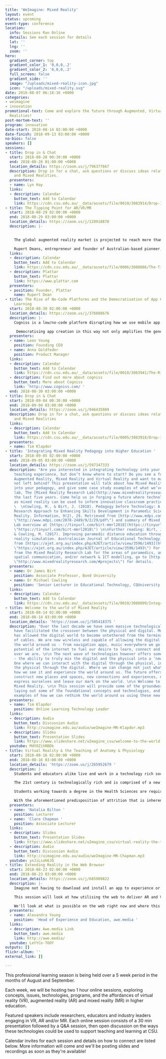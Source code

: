 ```yaml
---
title: 'WeImagine: Mixed Reality'
layout: event
status: upcoming
event-type: conference
location:
  info: Sessions Run Online
  details: See each session for details
  lat: ''
  lng: ''
  zoom: ''
hero:
  gradient_corner: top
  gradient_color_1: '0,0,0,.2'
  gradient_color_2: '0,0,0,.2'
  full_screen: false
  gradient_side: ''
  image: "/uploads/mixed-reality-icon.jpg"
  icon: "/uploads/mixed-reality.svg"
date: 2018-08-07 06:18:16 +0000
categories:
- weimagine
- innovation
promotional-text: Come and explore the future through Augmented, Virtual and Mixed
  Realities!
post-mortem-text: ''
program: innovation
date-start: 2018-08-14 02:00:00 +0000
date-finish: 2018-09-13 03:00:00 +0000
no-bios: false
speakers: []
sessions:
- title: Drop in & Chat
  start: 2018-08-28 00:30:00 +0000
  end: 2018-08-28 01:00:00 +0000
  location_details: https://zoom.us/j/796377667
  description: Drop in for a chat, ask questions or discuss ideas related to AR, VR
    and Mixed Realities.
  presenters:
  - name: Lyn Hay
  links:
  - description: Calendar
    button_text: Add to Calendar
    link: https://cdn.csu.edu.au/__data/assets/file/0010/3083914/Drop-In-and-Chat-session-about-VR-AR-MR_weimagine-MR.ics
- title: The Tipping Point for AR/VR/MR
  start: 2018-08-29 02:00:00 +0000
  end: 2018-08-29 03:00:00 +0000
  location_details: https://zoom.us/j/120918870
  description: |-
     

    The global augmented reality market is projected to reach more than $150 billion by 2020, with opportunities emerging in a number of fields including defence, education, manufacturing, logistics, retail and e-commerce.

    Rupert Deans, entrepreneur and founder of Australian-based pioneer, [Plattar](https://www.plattar.com), will explore how augmented reality will transform the workplace, product development, the customer experience and the way we interact with the world. We will discuss how businesses are using augmented reality today and the future applications to watch.
  links:
  - description: Calendar
    button_text: Add to Calendar
    link: https://cdn.csu.edu.au/__data/assets/file/0006/3088086/The-Tipping-Point-for-AR-VR-MR-weimagine-MR.ics
  - description: Plattar
    button_text: Plattar
    link: https://www.plattar.com
  presenters:
  - position: Founder, Plattar
    name: Rupert Dean
- title: The Rise of No-Code Platforms and the Democratisation of App Creation for
    Learning
  start: 2018-08-30 02:00:00 +0000
  location_details: https://zoom.us/j/376808676
  description: |-
    Cogniss is a low/no-code platform disrupting how we use mobile app technology to solve pressing challenges. It combines a simple visual app building interface with powerful gamification, big data and AR/VR capabilities, allowing anyone without coding knowledge to create sophisticated apps for learning and behaviour change.

     Democratising app creation in this way not only amplifies the generation of user data, but when paired with deep learning technology, turns the platform into an intelligent, predictive system with the potential to diagnose learning issues earlier.
  presenters:
  - name: Leon Young
    position: Founding CEO
  - name: Anna Goldfeder
    position: Product Manager
  links:
  - description: Calendar
    button_text: Add to Calendar
    link: https://cdn.csu.edu.au/__data/assets/file/0010/3083941/The-Rise-of-No-Code-Platforms-and-the-Democratisation-of-App-Creation-for-Learning.ics
  - description: Find out more about cogniss
    button_text: More about Cogniss
    link: 'http://www.cogniss.com/ '
  end: 2018-08-30 03:00:00 +0000
- title: Drop in & Chat
  start: 2018-09-04 00:30:00 +0000
  end: 2018-09-04 03:00:00 +0000
  location_details: https://zoom.us/j/946435989
  description: Drop in for a chat, ask questions or discuss ideas related to AR, VR
    and Mixed Realities
  links:
  - description: Calendar
    button_text: Add to Calendar
    link: https://cdn.csu.edu.au/__data/assets/file/0005/3083918/Drop-In-and-Chat-session-about-VR_-AR_-MR-weimagine-MR.ics
  presenters:
  - name: Tim Klapdor
- title: 'Integrating Mixed Reality Pedagogy into Higher Education '
  start: 2018-09-05 02:00:00 +0000
  end: 2018-09-05 03:00:00 +0000
  location_details: https://zoom.us/j/597347333
  description: "Are you interested in integrating technology into your learning and
    teaching experience, but don’t know where to start? Do you see a future involving
    Augmented Reality, Mixed Reality and Virtual Reality and want to make sure you’re
    not left behind? This presentation will talk about how Mixed Reality can be integrated
    into your pedagogy, and give some case study examples of what we’ve done in our
    lab, The [Mixed Reality Research Lab](http://www.mixedrealityresearch.com) over
    the last five years. Come help us in forging a future where technologies such
    as mixed reality can be used to inform innovative classroom practice. \n\nPre-reading:
    \  \nCowling, M., & Birt, J. (2018). Pedagogy before Technology: A Design-Based
    Research Approach to Enhancing Skills Development in Paramedic Science Using Mixed
    Reality. Information, 9(2), 29. Retrieved from [http://www.mdpi.com/2078-2489/9/2/29/pdf](http://www.mdpi.com/2078-2489/9/2/29/pdf
    \"http://www.mdpi.com/2078-2489/9/2/29/pdf\") and summary of Mixed Reality Research
    Lab overview at [https://tinyurl.com/birt-mmrl2018](https://tinyurl.com/birt-mmrl2018
    \"https://tinyurl.com/birt-mmrl2018\") \n\nFurther reading: Birt, J., Moore, E.,
    & Cowling, M. (2017). Improving paramedic distance education through mobile mixed
    reality simulation. Australasian Journal of Educational Technology, 33(6). Retrieved
    from [https://ajet.org.au/index.php/AJET/article/view/3596/1493](https://ajet.org.au/index.php/AJET/article/view/3596/1493
    \"https://ajet.org.au/index.php/AJET/article/view/3596/1493\") For work/outputs
    from the Mixed Reality Research Lab for the areas of paramedics, anatomy education,
    spatial communication, and/or network & ICT modelling, go to [http://www.mixedrealityresearch.com/#projects](http://www.mixedrealityresearch.com/#projects
    \"http://www.mixedrealityresearch.com/#projects\") for details.     "
  presenters:
  - name: Dr James Birt
    position: Associate Professor, Bond University
  - name: Dr Michael Cowling
    position: 'Senior Lecturer in Educational Technology, CQUniversity '
  links:
  - description: Calendar
    button_text: Add to Calendar
    link: https://cdn.csu.edu.au/__data/assets/file/0010/3088099/Integrating-Mixed-Reality-Pedagogy-into-Higher-Education-weimagine-MR.ics
- title: Welcome to the world of Mixed Reality
  start: 2018-08-14 02:00:00 +0000
  end: 2018-08-14 03:00:00 +0000
  location_details: 'https://zoom.us/j/505418375 '
  description: "Over the last decade we have seen massive technological changes that
    have facilitated the crossover between the physical and digital. Mobile technology
    has allowed the digital world to become untethered from the terminal and the tangle
    of cables. We are now wireless and capable of allowing the digital to seep into
    the world around us - from navigation apps, music everywhere we go and the endless
    potential of the internet to fuel our desire to learn, connect and escape where
    ever we are. \n\n The next wave of technologies however offers something different
    – the ability to truly mix the digital and the physical into a ‘new’ reality.
    One where we can interact with the digital through the physical, in turn affect
    the physical through the digital. Where we can change not just what we see, but
    how we see it and experience the world around us. The future offers us a way to
    construct new places and spaces, new connections and experiences, new ways to
    express ourselves and leave our mark on the world. \n\n Welcome to the world of
    Mixed Reality. \n\n This session will provide some of the groundwork on the topic,
    laying out some of the foundational concepts and technologies, and providing some
    examples of how we can rethink the world around us using these new technologies."
  presenters:
  - name: Tim Klapdor
    position: Online Learning Technology Leader
  links:
  - description: Audio
    button_text: Discussion Audio
    link: http://uimagine.edu.au/audio/weImagine-MR-Klapdor.mp3
  - description: Slides
    button_text: Presentation Slides
    link: https://www.slideshare.net/uImagine_csu/welcome-to-the-world-of-mixed-reality
  youtube: MdYOZihRBDk
- title: Virtual Reality & the Teaching of Anatomy & Physiology
  start: 2018-08-16 02:00:00 +0000
  end: 2018-08-16 03:00:00 +0000
  location_details: 'https://zoom.us/j/265952679 '
  description: |-
    Students and educators alike live and work in a technology rich society, transforming what teaching and learning looks like in the 21st century. As educators in the 21st century, we need not ask, “Should technology be used in education?” but instead be asking, “How should technology be used to help students achieve and learn?”

    The 21st century is technologically rich and is comprised of a new breed of students who have been exposed to technology since birth (Rothman, 2016). As educators therefore, we need to question how we teach, reach and engage these students that can multitask and use technology to play, learn, communicate and socialise.

    Students working towards a degree in the Health Sciences are required to undertake two first-year subjects in anatomy and physiology and this is the context of this work. We know that our students are likely to vary significantly in their education prior to university (Anderton, Evans, & Chivers, 2016) and are likely to be kinaesthetic learners (Farkas, Mazurek, & Marone, 2016). Unfortunately, it has been reported that many of these students either drop out or decide to repeat these subjects before progressing in their chosen field (Entezari & Javdan, 2016; Schutte, 2016). Furthermore, students have reported that they underestimate the amount of content and comprehensiveness of a first year anatomy and physiology subject and that the teaching methods used can influence their ability to learn the content (Eagleton, 2015).

    With the aforementioned predisposition of attrition that is inherent in our current student population, the need to promote 21st century skills virtual reality (VR) has affordances that enhance the constructivist type of science learning (Southgate, Smith, & Cheers, 2016) which can engage students, improve scientific outcomes and assist in developing workforce skills (Gonski, Arcus, Boston, Gould, Johnson, O’Brien, Perry, & Roberts, 2018). We present here, how VR was integrated in the anatomy and physiology laboratory and its effect on improving student’s motivation and engagement (Hicks, MacDonald, & Martin, 2017), as well as promoting real world connections (Vygotsky, 1977), collaboration, deeper learning (Levy & Murnanes, 2006) and 21st century skill development.
  presenters:
  - name: 'Natalia Bilton '
    position: Lecturer
  - name: 'Clare Chapman '
    position: Associate Lecturer
  links:
  - description: Slides
    button_text: Presentation Slides
    link: https://www.slideshare.net/uImagine_csu/virtual-reality-the-teaching-of-anatomy-physiology
  - description: Audio
    button_text: Discussion Audio
    link: http://uimagine.edu.au/audio/weImagine-MR-Chapman.mp3
  youtube: ynJiLsah6JQ
- title: Extending Reality in the Web Browser
  start: 2018-08-23 02:00:00 +0000
  end: 2018-08-23 03:00:00 +0000
  location_details: https://zoom.us/j/685909822
  description: |-
    Imagine not having to download and install an app to experience or create Augmented and Virtual experiences, just open a URL and it just works...

    This session will look at how utilising the web to deliver AR and VR educational content removes the initial on-boarding obstacles for the end user, and speeds up and decreases the cost to deliver as it works across various devices, without the need to re-develop for multiple platforms.

    We'll look at what is possible on the web right now and where this is headed over the next 12-18 months as it continues to evolve at a blistering pace.
  presenters:
  - name: Alexandra Young
    position: 'Head of Experience and Education, awe.media '
  links:
  - description: Awe.media Link
    button_text: awe.media
    link: http://awe.media/
  youtube: LeYtCo-TOOY
outputs: []
flickr-album: ''
external_link: []

---
```

This professional learning season is being held over a 5 week period in the months of August and September.

Each week, we will be hosting two 1 hour online sessions, exploring concepts, issues, technologies, programs, and the affordances of virtual reality (VR), augmented reality (AR) and mixed reality (MR) in higher education.

Featured speakers include researchers, educators and industry leaders engaging in VR, AR and/or MR. Each online session consists of a 30 min presentation followed by a Q&A session, then open discussion on the ways these technologies could be used to support teaching and learning at CSU.

Calendar invites for each session and details on how to connect are listed below. More information will come and we'll be posting slides and recordings as soon as they're available!